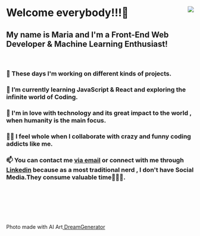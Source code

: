 <!DOCTYPE html>
<html lang="en">
  <head>
    <meta charset="UTF-8" />
    <meta name="viewport" content="width=device-width, initial-scale=1.0" />
   
    
  </head>
  <body>
    <div class="container" >
      <img align="right" src="https://lh3.googleusercontent.com/wWK42MaX4dgCtGFhsW3-rRF10actnOwln4evXLtOl0Z_LYejG2rs2U6Hxdm0A0C5FK73BxNWCTAuNHukF0VnBwNuHtXwqqDP3CQPUfX-gow9X-gx32WbcDa1znHQciV7bCH2l1lidmSccsKyr-PjiLZ6iTuACSOqx_c8iOq2-O-YKINu0aCVJBbvQbHhSJWryKWdSo9Qt3NtVQXY6H57AKgBeorWVFEmQObygivZxrNVCW_PSJFQuD7LL4PMIiQrKFgVOiM3zV3482W9EKq610WWcp5WYizUM8g0FDLDwz2iXTGYW7ISajAIZEp7fY_wQKTARXCHD_JEuxHXuCMdfDCNBiyBBKB-kIdK2m6WRJjL3Piy4-p-jZiq95Cmns3l7rzTcGkYla6ze93UeZbV76uPZeoXdaBOBuMPIU1QXwKZ8JuWpHeTO-vf6dA3tu0wa8yB9ZUqjz7PiCDXOA8ZSnfIEi29w0F880sQosaOff1eVK4ebYvlB9nVwdXNmDcTDS9GdS9eMWR4ehGi7aAGTcFBEyzSKZaiXcRVu4md7mFQsPw32BfnC8ukCyd4hvkW2waOOm98pNiamYpNBtpvVrp1Rt8ywsnQ7TNo35erLB05WaR5hFwhejAklayIP2oxnzPcWXPab9uYdb9FtBEoTmQ-YA5H6cf8y6PMXbsk9uSeyj9j2SuuKlwhKGWkg0Yzsjo7mqU9mLTvM0Vdx1Yghoc=w300-h497-no?authuser=0">
      <h1> Welcome everybody!!!🤩</h1>
      <h2>My name is Maria and I'm a Front-End Web Developer & Machine Learning Enthusiast!</h2>
      <br>
      <h3>🔭 These days I'm working on different kinds of projects.</h3>
      <h3>
        🌱 I’m currently learning JavaScript & React and exploring the
        infinite world of Coding.
      </h3>
      <h3>
        💞 I'm in love with technology and its great impact to the world , when
        humanity is the main focus.
      </h3>
      <h3>
        👯‍♀️ I feel whole when I collaborate with crazy and funny coding addicts
        like me.
      </h3>
      <h3>
        📫 You can contact me
        <a href="mailto:mbarkouzou@gmail.com"> via email</a> or connect with me through <a href="https://www.linkedin.com/in/maria-barkouzou-b39810201/?originalSubdomain=gr" >Linkedin</a> because as a most
        traditional nerd , I don't have Social Media.They consume valuable
        time🙈🙉🙊.
      </h3> 
    </div>
    <br>
    <br>
    <br>
    <br>
    <br>
    <p>Photo made with AI Art<a href="https://deepdreamgenerator.com"</a>  DreamGenerator </p>
  </body>
</html>
